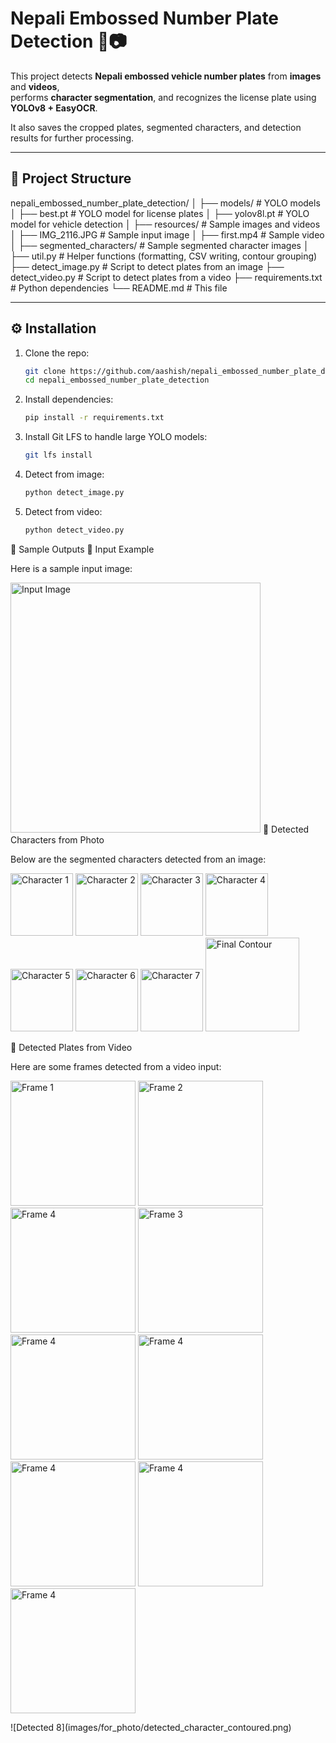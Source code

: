 # Nepali Embossed Number Plate Detection 🚗📷

This project detects **Nepali embossed vehicle number plates** from **images** and **videos**,  
performs **character segmentation**, and recognizes the license plate using **YOLOv8 + EasyOCR**.

It also saves the cropped plates, segmented characters, and detection results for further processing.

---

## 📂 Project Structure
nepali_embossed_number_plate_detection/
│
├── models/ # YOLO models
│ ├── best.pt # YOLO model for license plates
│ ├── yolov8l.pt # YOLO model for vehicle detection
│
├── resources/ # Sample images and videos
│ ├── IMG_2116.JPG # Sample input image
│ ├── first.mp4 # Sample video
│ ├── segmented_characters/ # Sample segmented character images
│
├── util.py # Helper functions (formatting, CSV writing, contour grouping)
├── detect_image.py # Script to detect plates from an image
├── detect_video.py # Script to detect plates from a video
├── requirements.txt # Python dependencies
└── README.md # This file


---

## ⚙️ Installation

1. Clone the repo:
    ```bash
    git clone https://github.com/aashish/nepali_embossed_number_plate_detection.git
    cd nepali_embossed_number_plate_detection

2. Install dependencies:
   ```bash
   pip install -r requirements.txt

3. Install Git LFS to handle large YOLO models:
   ```bash
   git lfs install

1. Detect from image:
   ```bash
   python detect_image.py

2. Detect from video:
   ```bash
   python detect_video.py
📸 Sample Outputs
🔹 Input Example

Here is a sample input image:

<img src="resources/IMG_2116.JPG" alt="Input Image" width="400"/>
🔹 Detected Characters from Photo

Below are the segmented characters detected from an image:

<p float="left"> <img src="images/for_photo/character_1.png" alt="Character 1" width="100"/> <img src="images/for_photo/character_2.png" alt="Character 2" width="100"/> <img src="images/for_photo/character_3.png" alt="Character 3" width="100"/> <img src="images/for_photo/character_4.png" alt="Character 4" width="100"/> <img src="images/for_photo/character_5.png" alt="Character 5" width="100"/> <img src="images/for_photo/character_6.png" alt="Character 6" width="100"/> <img src="images/for_photo/character_7.png" alt="Character 7" width="100"/> <img src="images/for_photo/detected_character_contoured.png" alt="Final Contour" width="150"/> </p>
🎥 Detected Plates from Video

Here are some frames detected from a video input:

<p float="left"> <img src="images/for_video/figure10.png" alt="Frame 1" width="200"/> <img src="images/for_video/Figure12.png" alt="Frame 2" width="200"/> <img src="images/for_video/figure11.png" alt="Frame 4" width="200"/> <img src="images/for_video/Figure13.png" alt="Frame 3" width="200"/> <img src="images/for_video/Figure14.png" alt="Frame 4" width="200"/> <img src="images/for_video/Figure15.png" alt="Frame 4" width="200"/> <img src="images/for_video/Figure16.png" alt="Frame 4" width="200"/> <img src="images/for_video/Figure17.png" alt="Frame 4" width="200"/> <img src="images/for_video/Figure18.png" alt="Frame 4" width="200"/> </p></p></p>
![Detected 8](images/for_photo/detected_character_contoured.png)   
  
